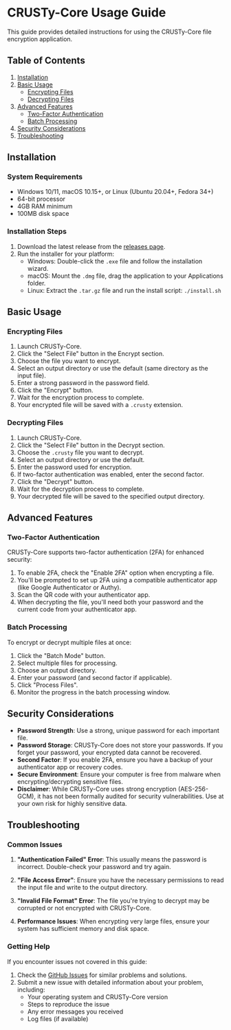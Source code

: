 # CRUSTy-Core Usage Guide

This guide provides detailed instructions for using the CRUSTy-Core file encryption application.

## Table of Contents

1. [Installation](#installation)
2. [Basic Usage](#basic-usage)
   - [Encrypting Files](#encrypting-files)
   - [Decrypting Files](#decrypting-files)
3. [Advanced Features](#advanced-features)
   - [Two-Factor Authentication](#two-factor-authentication)
   - [Batch Processing](#batch-processing)
4. [Security Considerations](#security-considerations)
5. [Troubleshooting](#troubleshooting)

## Installation

### System Requirements

- Windows 10/11, macOS 10.15+, or Linux (Ubuntu 20.04+, Fedora 34+)
- 64-bit processor
- 4GB RAM minimum
- 100MB disk space

### Installation Steps

1. Download the latest release from the [releases page](https://github.com/yourusername/CRUSTy-Core/releases).
2. Run the installer for your platform:
   - Windows: Double-click the `.exe` file and follow the installation wizard.
   - macOS: Mount the `.dmg` file, drag the application to your Applications folder.
   - Linux: Extract the `.tar.gz` file and run the install script: `./install.sh`

## Basic Usage

### Encrypting Files

1. Launch CRUSTy-Core.
2. Click the "Select File" button in the Encrypt section.
3. Choose the file you want to encrypt.
4. Select an output directory or use the default (same directory as the input file).
5. Enter a strong password in the password field.
6. Click the "Encrypt" button.
7. Wait for the encryption process to complete.
8. Your encrypted file will be saved with a `.crusty` extension.

### Decrypting Files

1. Launch CRUSTy-Core.
2. Click the "Select File" button in the Decrypt section.
3. Choose the `.crusty` file you want to decrypt.
4. Select an output directory or use the default.
5. Enter the password used for encryption.
6. If two-factor authentication was enabled, enter the second factor.
7. Click the "Decrypt" button.
8. Wait for the decryption process to complete.
9. Your decrypted file will be saved to the specified output directory.

## Advanced Features

### Two-Factor Authentication

CRUSTy-Core supports two-factor authentication (2FA) for enhanced security:

1. To enable 2FA, check the "Enable 2FA" option when encrypting a file.
2. You'll be prompted to set up 2FA using a compatible authenticator app (like Google Authenticator or Authy).
3. Scan the QR code with your authenticator app.
4. When decrypting the file, you'll need both your password and the current code from your authenticator app.

### Batch Processing

To encrypt or decrypt multiple files at once:

1. Click the "Batch Mode" button.
2. Select multiple files for processing.
3. Choose an output directory.
4. Enter your password (and second factor if applicable).
5. Click "Process Files".
6. Monitor the progress in the batch processing window.

## Security Considerations

- **Password Strength**: Use a strong, unique password for each important file.
- **Password Storage**: CRUSTy-Core does not store your passwords. If you forget your password, your encrypted data cannot be recovered.
- **Second Factor**: If you enable 2FA, ensure you have a backup of your authenticator app or recovery codes.
- **Secure Environment**: Ensure your computer is free from malware when encrypting/decrypting sensitive files.
- **Disclaimer**: While CRUSTy-Core uses strong encryption (AES-256-GCM), it has not been formally audited for security vulnerabilities. Use at your own risk for highly sensitive data.

## Troubleshooting

### Common Issues

1. **"Authentication Failed" Error**: This usually means the password is incorrect. Double-check your password and try again.

2. **"File Access Error"**: Ensure you have the necessary permissions to read the input file and write to the output directory.

3. **"Invalid File Format" Error**: The file you're trying to decrypt may be corrupted or not encrypted with CRUSTy-Core.

4. **Performance Issues**: When encrypting very large files, ensure your system has sufficient memory and disk space.

### Getting Help

If you encounter issues not covered in this guide:

1. Check the [GitHub Issues](https://github.com/yourusername/CRUSTy-Core/issues) for similar problems and solutions.
2. Submit a new issue with detailed information about your problem, including:
   - Your operating system and CRUSTy-Core version
   - Steps to reproduce the issue
   - Any error messages you received
   - Log files (if available)
